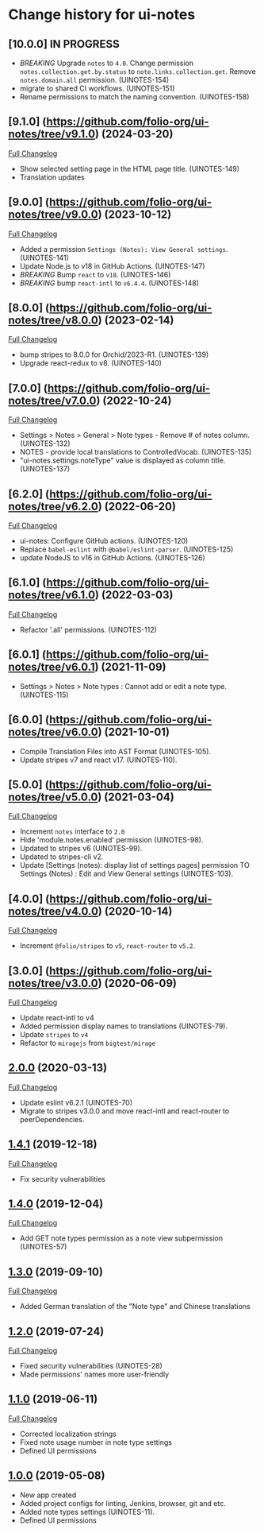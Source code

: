 # Change history for ui-notes

## [10.0.0] IN PROGRESS

* *BREAKING* Upgrade `notes` to `4.0`. Change permission `notes.collection.get.by.status` to `note.links.collection.get`. Remove `notes.domain.all` permission. (UINOTES-154)
* migrate to shared CI workflows. (UINOTES-151)
* Rename permissions to match the naming convention. (UINOTES-158)

## [9.1.0] (https://github.com/folio-org/ui-notes/tree/v9.1.0) (2024-03-20)
[Full Changelog](https://github.com/folio-org/ui-notes/compare/v9.0.0...v9.1.0)

* Show selected setting page in the HTML page title. (UINOTES-149)
* Translation updates

## [9.0.0] (https://github.com/folio-org/ui-notes/tree/v9.0.0) (2023-10-12)
[Full Changelog](https://github.com/folio-org/ui-notes/compare/v8.0.0...v9.0.0)

* Added a permission `Settings (Notes): View General settings`. (UINOTES-141)
* Update Node.js to v18 in GitHub Actions. (UINOTES-147)
* *BREAKING* Bump `react` to `v18`. (UINOTES-146)
* *BREAKING* bump `react-intl` to `v6.4.4`. (UINOTES-148)

## [8.0.0] (https://github.com/folio-org/ui-notes/tree/v8.0.0) (2023-02-14)
[Full Changelog](https://github.com/folio-org/ui-notes/compare/v7.0.0...v8.0.0)

* bump stripes to 8.0.0 for Orchid/2023-R1. (UINOTES-139)
* Upgrade react-redux to v8. (UINOTES-140)

## [7.0.0] (https://github.com/folio-org/ui-notes/tree/v7.0.0) (2022-10-24)
[Full Changelog](https://github.com/folio-org/ui-notes/compare/v6.2.0...v7.0.0)

* Settings > Notes > General > Note types - Remove # of notes column. (UINOTES-132)
* NOTES - provide local translations to ControlledVocab. (UINOTES-135)
* "ui-notes.settings.noteType" value is displayed as column title. (UINOTES-137)

## [6.2.0] (https://github.com/folio-org/ui-notes/tree/v6.2.0) (2022-06-20)
[Full Changelog](https://github.com/folio-org/ui-notes/compare/v6.1.0...v6.2.0)

* ui-notes: Configure GitHub actions. (UINOTES-120)
* Replace `babel-eslint` with `@babel/eslint-parser`. (UINOTES-125)
* update NodeJS to v16 in GitHub Actions. (UINOTES-126)

## [6.1.0] (https://github.com/folio-org/ui-notes/tree/v6.1.0) (2022-03-03)
[Full Changelog](https://github.com/folio-org/ui-notes/compare/v6.0.1...v6.1.0)

* Refactor '.all' permissions. (UINOTES-112)

## [6.0.1] (https://github.com/folio-org/ui-notes/tree/v6.0.1) (2021-11-09)

* Settings > Notes > Note types : Cannot add or edit a note type. (UINOTES-115)

## [6.0.0] (https://github.com/folio-org/ui-notes/tree/v6.0.0) (2021-10-01)

* Compile Translation Files into AST Format (UINOTES-105).
* Update stripes v7 and react v17. (UINOTES-110).

## [5.0.0] (https://github.com/folio-org/ui-notes/tree/v5.0.0) (2021-03-04)
[Full Changelog](https://github.com/folio-org/ui-notes/compare/v4.0.0...v5.0.0)

* Increment `notes` interface to `2.0`
* Hide 'module.notes.enabled' permission (UINOTES-98).
* Updated to stripes v6 (UINOTES-99).
* Updated to stripes-cli v2.
* Update [Settings (notes): display list of settings pages] permission TO Settings (Notes) : Edit and View General settings (UINOTES-103).

## [4.0.0] (https://github.com/folio-org/ui-notes/tree/v4.0.0) (2020-10-14)
[Full Changelog](https://github.com/folio-org/ui-notes/compare/v3.0.0...v4.0.0)

* Increment `@folio/stripes` to `v5`, `react-router` to `v5.2`.

## [3.0.0] (https://github.com/folio-org/ui-notes/tree/v3.0.0) (2020-06-09)
[Full Changelog](https://github.com/folio-org/ui-notes/compare/v2.0.0...v3.0.0)

* Update react-intl to v4
* Added permission display names to translations (UINOTES-79).
* Update `stripes` to `v4`
* Refactor to `miragejs` from `bigtest/mirage`

## [2.0.0](https://github.com/folio-org/ui-notes/tree/v2.0.0) (2020-03-13)
[Full Changelog](https://github.com/folio-org/ui-notes/compare/v1.4.0...v2.0.0)

* Update eslint v6.2.1 (UINOTES-70)
* Migrate to stripes v3.0.0 and move react-intl and react-router to peerDependencies.

## [1.4.1](https://github.com/folio-org/ui-notes/tree/v1.4.1) (2019-12-18)
[Full Changelog](https://github.com/folio-org/ui-notes/compare/v1.4.0...v1.4.1)

* Fix security vulnerabilities

## [1.4.0](https://github.com/folio-org/ui-notes/tree/v1.4.0) (2019-12-04)
[Full Changelog](https://github.com/folio-org/ui-notes/compare/v1.3.0...v1.4.0)

* Add GET note types permission as a note view subpermission (UINOTES-57)

## [1.3.0](https://github.com/folio-org/ui-notes/tree/v1.3.0) (2019-09-10)
[Full Changelog](https://github.com/folio-org/ui-notes/compare/v1.2.0...v1.3.0)

* Added German translation of the "Note type" and Chinese translations

## [1.2.0](https://github.com/folio-org/ui-notes/tree/v1.2.0) (2019-07-24)
[Full Changelog](https://github.com/folio-org/ui-notes/compare/v1.1.0...v1.2.0)

* Fixed security vulnerabilities (UINOTES-28)
* Made permissions' names more user-friendly

## [1.1.0](https://github.com/folio-org/ui-notes/tree/v1.1.0) (2019-06-11)
[Full Changelog](https://github.com/folio-org/ui-notes/compare/v1.0.0...v1.1.0)

* Corrected localization strings
* Fixed note usage number in note type settings
* Defined UI permissions

## [1.0.0](https://github.com/folio-org/ui-notes/tree/v1.0.0) (2019-05-08)

* New app created
* Added project configs for linting, Jenkins, browser, git and etc.
* Added note types settings (UINOTES-11).
* Defined UI permissions
